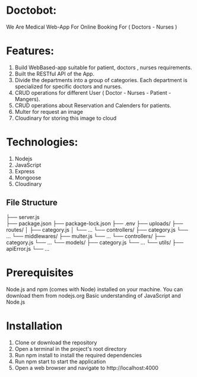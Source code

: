 # Doctobot:
We Are Medical Web-App For Online Booking For ( Doctors - Nurses )

# Features:
1. Build WebBased-app suitable for patient, doctors , nurses requirements.
2. Built the RESTful API of the App.
3. Divide the departments into a group of categories. Each department is specialized for specific doctors and nurses.
4. CRUD operations for different User ( Doctor - Nurses - Patient - Mangers).
5. CRUD operations about Reservation and Calenders for patients.
6. Multer for request an image
7. Cloudinary for storing this image to cloud

# Technologies: 
1. Nodejs 
2. JavaScript 
3. Express
4. Mongoose
5. Cloudinary

## File Structure 

├── server.js  
├── package.json
├── package-lock.json
├── .env
├── uploads/
├── routes/
│   ├── category.js
│   └── ...
└── controllers/
    ├── category.js
    └── ...
└── middlewares/
    ├── multer.js
    └── ...
└── controllers/
    ├── category.js
    └── ...
└── models/
    ├── category.js
    └── ...
└── utils/
    ├── apiError.js
    └── ...
    
# Prerequisites
Node.js and npm (comes with Node) installed on your machine. You can download them from nodejs.org
Basic understanding of JavaScript and Node.js 

# Installation
1. Clone or download the repository
2. Open a terminal in the project's root directory
3. Run npm install to install the required dependencies
4. Run npm start to start the application
5. Open a web browser and navigate to http://localhost:4000 
    
